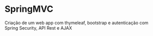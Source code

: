 # SpringMVC
Criação de um web app com thymeleaf, bootstrap e autenticação com Spring Security, API Rest e AJAX
